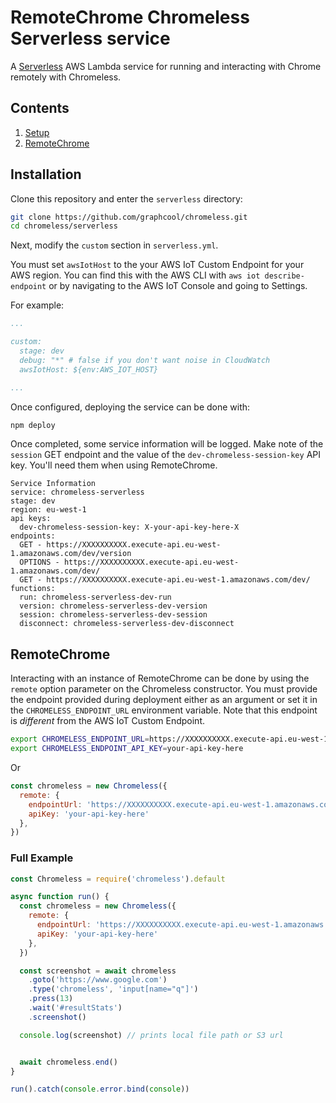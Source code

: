 # RemoteChrome Chromeless Serverless service

A [Serverless](https://serverless.com/) AWS Lambda service for running and interacting with Chrome remotely with Chromeless.


## Contents
1. [Setup](#setup)
1. [RemoteChrome](#remotechrome)

## Installation

Clone this repository and enter the `serverless` directory:

```bash
git clone https://github.com/graphcool/chromeless.git
cd chromeless/serverless
```

Next, modify the `custom` section in `serverless.yml`.

You must set `awsIotHost` to the your AWS IoT Custom Endpoint for your AWS region. You can find this with the AWS CLI with `aws iot describe-endpoint` or by navigating to the AWS IoT Console and going to Settings.

For example:

```yaml
...

custom:
  stage: dev
  debug: "*" # false if you don't want noise in CloudWatch
  awsIotHost: ${env:AWS_IOT_HOST}

...
```

Once configured, deploying the service can be done with:

```bash
npm deploy
```

Once completed, some service information will be logged. Make note of the `session` GET endpoint and the value of the `dev-chromeless-session-key` API key. You'll need them when using RemoteChrome.

```log
Service Information
service: chromeless-serverless
stage: dev
region: eu-west-1
api keys:
  dev-chromeless-session-key: X-your-api-key-here-X
endpoints:
  GET - https://XXXXXXXXXX.execute-api.eu-west-1.amazonaws.com/dev/version
  OPTIONS - https://XXXXXXXXXX.execute-api.eu-west-1.amazonaws.com/dev/
  GET - https://XXXXXXXXXX.execute-api.eu-west-1.amazonaws.com/dev/
functions:
  run: chromeless-serverless-dev-run
  version: chromeless-serverless-dev-version
  session: chromeless-serverless-dev-session
  disconnect: chromeless-serverless-dev-disconnect
```


## RemoteChrome

Interacting with an instance of RemoteChrome can be done by using the `remote` option parameter on the Chromeless constructor. You must provide the endpoint provided during deployment either as an argument or set it in the `CHROMELESS_ENDPOINT_URL` environment variable. Note that this endpoint is _different_ from the AWS IoT Custom Endpoint.

```bash
export CHROMELESS_ENDPOINT_URL=https://XXXXXXXXXX.execute-api.eu-west-1.amazonaws.com/dev
export CHROMELESS_ENDPOINT_API_KEY=your-api-key-here
```

Or

```js
const chromeless = new Chromeless({
  remote: {
    endpointUrl: 'https://XXXXXXXXXX.execute-api.eu-west-1.amazonaws.com/dev'
    apiKey: 'your-api-key-here'
  },
})
```


### Full Example

```js
const Chromeless = require('chromeless').default

async function run() {
  const chromeless = new Chromeless({
    remote: {
      endpointUrl: 'https://XXXXXXXXXX.execute-api.eu-west-1.amazonaws.com/dev'
      apiKey: 'your-api-key-here'
    },
  })

  const screenshot = await chromeless
    .goto('https://www.google.com')
    .type('chromeless', 'input[name="q"]')
    .press(13)
    .wait('#resultStats')
    .screenshot()

  console.log(screenshot) // prints local file path or S3 url


  await chromeless.end()
}

run().catch(console.error.bind(console))
```
